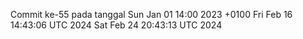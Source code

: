 Commit ke-55 pada tanggal Sun Jan 01 14:00 2023 +0100
Fri Feb 16 14:43:06 UTC 2024
Sat Feb 24 20:43:13 UTC 2024
